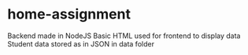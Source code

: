 # home-assignment

Backend made in NodeJS 
Basic HTML used for frontend to display data
Student data stored as in JSON in data folder
